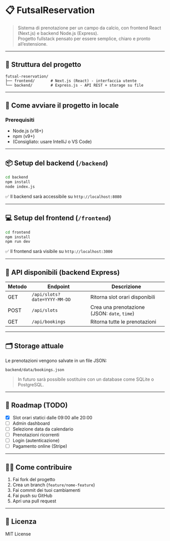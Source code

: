 # 📋 FutsalReservation

> Sistema di prenotazione per un campo da calcio, con frontend React (Next.js) e backend Node.js (Express).  
> Progetto fullstack pensato per essere semplice, chiaro e pronto all’estensione.

---

## 📁 Struttura del progetto

```
futsal-reservation/
├── frontend/       # Next.js (React) - interfaccia utente
└── backend/        # Express.js - API REST + storage su file
```

---

## 🚀 Come avviare il progetto in locale

### Prerequisiti
- Node.js (v18+)
- npm (v9+)
- (Consigliato: usare IntelliJ o VS Code)

---

## 📦 Setup del backend (`/backend`)

```bash
cd backend
npm install
node index.js
```

✅ Il backend sarà accessibile su `http://localhost:8080`

---

## 💻 Setup del frontend (`/frontend`)

```bash
cd frontend
npm install
npm run dev
```

✅ Il frontend sarà visibile su `http://localhost:3000`

---

## 📡 API disponibili (backend Express)

| Metodo | Endpoint                     | Descrizione                            |
|--------|------------------------------|----------------------------------------|
| GET    | `/api/slots?date=YYYY-MM-DD` | Ritorna slot orari disponibili         |
| POST   | `/api/slots`                 | Crea una prenotazione (JSON: `date`, `time`) |
| GET    | `/api/bookings`              | Ritorna tutte le prenotazioni          |

---

## 🗂️ Storage attuale

Le prenotazioni vengono salvate in un file JSON:

```
backend/data/bookings.json
```

> In futuro sarà possibile sostituire con un database come SQLite o PostgreSQL.

---

## 📅 Roadmap (TODO)

- [x] Slot orari statici dalle 09:00 alle 20:00
- [ ] Admin dashboard
- [ ] Selezione data da calendario
- [ ] Prenotazioni ricorrenti
- [ ] Login (autenticazione)
- [ ] Pagamento online (Stripe)

---

## 🙋‍♂️ Come contribuire

1. Fai fork del progetto
2. Crea un branch (`feature/nome-feature`)
3. Fai commit dei tuoi cambiamenti
4. Fai push su GitHub
5. Apri una pull request

---

## 📄 Licenza

MIT License
